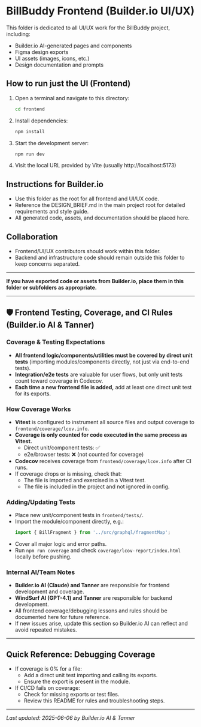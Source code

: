 # BillBuddy Frontend (Builder.io UI/UX)

<!-- Test commit for backend sync workflow -->

This folder is dedicated to all UI/UX work for the BillBuddy project, including:
- Builder.io AI-generated pages and components
- Figma design exports
- UI assets (images, icons, etc.)
- Design documentation and prompts

## How to run just the UI (Frontend)

1. Open a terminal and navigate to this directory:
   ```bash
   cd frontend
   ```
2. Install dependencies:
   ```bash
   npm install
   ```
3. Start the development server:
   ```bash
   npm run dev
   ```
4. Visit the local URL provided by Vite (usually http://localhost:5173)

## Instructions for Builder.io
- Use this folder as the root for all frontend and UI/UX code.
- Reference the DESIGN_BRIEF.md in the main project root for detailed requirements and style guide.
- All generated code, assets, and documentation should be placed here.

## Collaboration
- Frontend/UI/UX contributors should work within this folder.
- Backend and infrastructure code should remain outside this folder to keep concerns separated.

---

**If you have exported code or assets from Builder.io, place them in this folder or subfolders as appropriate.**

---

## 🛡️ Frontend Testing, Coverage, and CI Rules (Builder.io AI & Tanner)

### Coverage & Testing Expectations
- **All frontend logic/components/utilities must be covered by direct unit tests** (importing modules/components directly, not just via end-to-end tests).
- **Integration/e2e tests** are valuable for user flows, but only unit tests count toward coverage in Codecov.
- **Each time a new frontend file is added,** add at least one direct unit test for its exports.

### How Coverage Works
- **Vitest** is configured to instrument all source files and output coverage to `frontend/coverage/lcov.info`.
- **Coverage is only counted for code executed in the same process as Vitest.**
    - Direct unit/component tests: ✅
    - e2e/browser tests: ❌ (not counted for coverage)
- **Codecov** receives coverage from `frontend/coverage/lcov.info` after CI runs.
- If coverage drops or is missing, check that:
    - The file is imported and exercised in a Vitest test.
    - The file is included in the project and not ignored in config.

### Adding/Updating Tests
- Place new unit/component tests in `frontend/tests/`.
- Import the module/component directly, e.g.:
  ```js
  import { BillFragment } from '../src/graphql/fragmentMap';
  ```
- Cover all major logic and error paths.
- Run `npm run coverage` and check `coverage/lcov-report/index.html` locally before pushing.

### Internal AI/Team Notes
- **Builder.io AI (Claude) and Tanner** are responsible for frontend development and coverage.
- **WindSurf AI (GPT-4.1) and Tanner** are responsible for backend development.
- All frontend coverage/debugging lessons and rules should be documented here for future reference.
- If new issues arise, update this section so Builder.io AI can reflect and avoid repeated mistakes.

---

## Quick Reference: Debugging Coverage
- If coverage is 0% for a file:
    - Add a direct unit test importing and calling its exports.
    - Ensure the export is present in the module.
- If CI/CD fails on coverage:
    - Check for missing exports or test files.
    - Review this README for rules and troubleshooting steps.

---

*Last updated: 2025-06-06 by Builder.io AI & Tanner*
